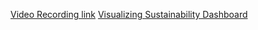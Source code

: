 [Video Recording link](https://drive.google.com/file/d/1xhFUUZtlHFSZn60qSRVt_ti55on0ynyr/view?usp=drive_link)
[Visualizing Sustainability Dashboard](https://eu1.ca.analytics.ibm.com/bi/?perspective=dashboard&pathRef=.my_folders%2FVisualizing%2BSustainability%2Bdashboard&action=view&mode=dashboard&subView=model0000018c8074128b_00000001)
